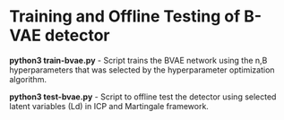 # Training and Offline Testing of B-VAE detector



**python3 train-bvae.py** - Script trains the BVAE network using the n,B hyperparameters that was selected by the hyperparameter optimization algorithm.

**python3 test-bvae.py** - Script to offline test the detector using selected latent variables (Ld) in ICP and Martingale framework.
